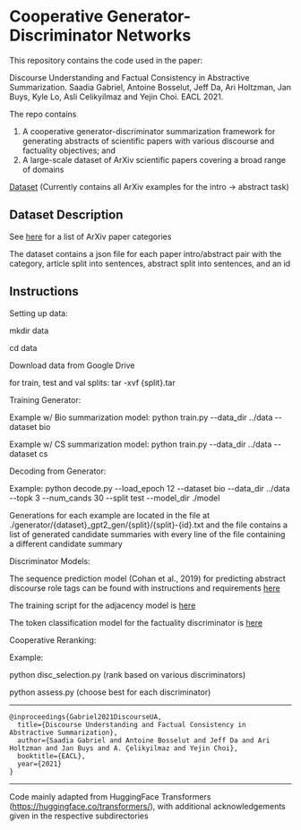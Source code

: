 # Cooperative Generator-Discriminator Networks 

This repository contains the code used in the paper:

Discourse Understanding and Factual Consistency in Abstractive Summarization. Saadia Gabriel, Antoine Bosselut, Jeff Da, Ari Holtzman, Jan Buys, Kyle Lo, Asli Celikyilmaz and Yejin Choi. EACL 2021. 

The repo contains 

1. A cooperative generator-discriminator summarization framework for generating abstracts of scientific papers with various discourse and factuality objectives; and 
2. A large-scale dataset of ArXiv scientific papers covering a broad range of domains 

[Dataset](https://drive.google.com/drive/u/0/folders/1VEBEuH3sJKZErt_9UF6bIrgag_ws6GXC) (Currently contains all ArXiv examples for the intro -> abstract task)

## Dataset Description 

See [here](https://arxiv.org/category_taxonomy) for a list of ArXiv paper categories

The dataset contains a json file for each paper intro/abstract pair with the category, article split into sentences, abstract split into sentences, and an id 

## Instructions 

Setting up data: 

mkdir data 

cd data 

Download data from Google Drive 

for train, test and val splits: tar -xvf {split}.tar


Training Generator: 

Example w/ Bio summarization model: python train.py --data_dir ../data --dataset bio 

Example w/ CS summarization model: python train.py --data_dir ../data --dataset cs 

Decoding from Generator:

Example: python decode.py --load_epoch 12 --dataset bio --data_dir ../data --topk 3 --num_cands 30 --split test --model_dir ./model

Generations for each example are located in the file at ./generator/{dataset}_gpt2_gen/{split}/{split}-{id}.txt and the file contains a list of generated candidate summaries with every line of the file containing a different candidate summary  

Discriminator Models:

The sequence prediction model (Cohan et al., 2019) for predicting abstract discourse role tags can be found with instructions and requirements [here](https://github.com/skgabriel/coopnet/tree/main/discriminators/seq_tagging)

The training script for the adjacency model is [here](https://github.com/skgabriel/coopnet/tree/main/discriminators/adj) 

The token classification model for the factuality discriminator is [here](https://github.com/skgabriel/coopnet/tree/main/discriminators/factuality)

Cooperative Reranking:

Example: 

python disc_selection.py (rank based on various discriminators) 

python assess.py (choose best for each discriminator) 

-----------------------------------------------------------

```
@inproceedings{Gabriel2021DiscourseUA,
  title={Discourse Understanding and Factual Consistency in Abstractive Summarization},
  author={Saadia Gabriel and Antoine Bosselut and Jeff Da and Ari Holtzman and Jan Buys and A. Çelikyilmaz and Yejin Choi},
  booktitle={EACL},
  year={2021}
}
```

-----------------------------------------------------------

Code mainly adapted from HuggingFace Transformers (https://huggingface.co/transformers/), with additional acknowledgements given in the respective subdirectories 



